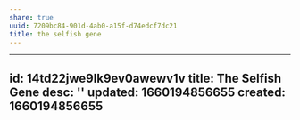 ```yaml
---
share: true
uuid: 7209bc84-901d-4ab0-a15f-d74edcf7dc21
title: the selfish gene
---
```

---
id: 14td22jwe9lk9ev0awewv1v
title: The Selfish Gene
desc: ''
updated: 1660194856655
created: 1660194856655
---